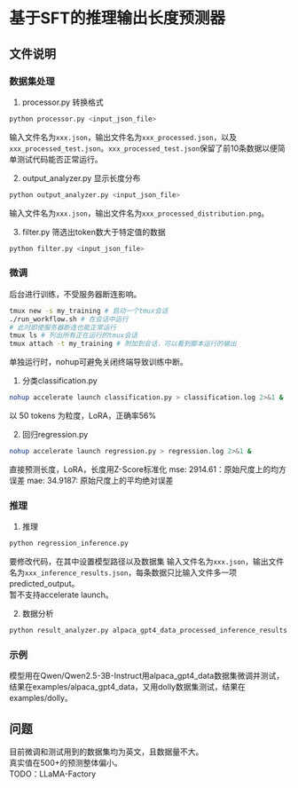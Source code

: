 # 基于SFT的推理输出长度预测器

## 文件说明

### 数据集处理
1. processor.py
转换格式
```sh
python processor.py <input_json_file>
```
输入文件名为`xxx.json`，输出文件名为`xxx_processed.json`，以及`xxx_processed_test.json`。`xxx_processed_test.json`保留了前10条数据以便简单测试代码能否正常运行。

2. output_analyzer.py
显示长度分布
```sh
python output_analyzer.py <input_json_file>
```
输入文件名为`xxx.json`，输出文件名为`xxx_processed_distribution.png`。

3. filter.py
筛选出token数大于特定值的数据
```sh
python filter.py <input_json_file>
```

### 微调
后台进行训练，不受服务器断连影响。  
```sh
tmux new -s my_training # 启动一个tmux会话
./run_workflow.sh # 在会话中运行
# 此时即使服务器断连也能正常运行
tmux ls # 列出所有正在运行的tmux会话
tmux attach -t my_training # 附加到会话，可以看到脚本运行的输出
```

单独运行时，nohup可避免关闭终端导致训练中断。  

1. 分类classification.py
```sh
nohup accelerate launch classification.py > classification.log 2>&1 &
```
以 50 tokens 为粒度，LoRA，正确率56%

2. 回归regression.py
```sh
nohup accelerate launch regression.py > regression.log 2>&1 &
```
直接预测长度，LoRA，长度用Z-Score标准化
mse: 2914.61：原始尺度上的均方误差
mae: 34.9187: 原始尺度上的平均绝对误差


### 推理
1. 推理
```sh
python regression_inference.py
```
要修改代码，在其中设置模型路径以及数据集
输入文件名为`xxx.json`，输出文件名为`xxx_inference_results.json`，每条数据只比输入文件多一项predicted_output。  
暂不支持accelerate launch。  

2. 数据分析
```sh
python result_analyzer.py alpaca_gpt4_data_processed_inference_results.json
```
### 示例
模型用在Qwen/Qwen2.5-3B-Instruct用alpaca_gpt4_data数据集微调并测试，结果在examples/alpaca_gpt4_data，又用dolly数据集测试，结果在examples/dolly。
## 问题
目前微调和测试用到的数据集均为英文，且数据量不大。  
真实值在500+的预测整体偏小。  
TODO：LLaMA-Factory
